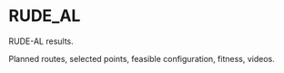# RUDE_AL
RUDE-AL results.

Planned routes, selected points, feasible configuration, fitness, videos.
